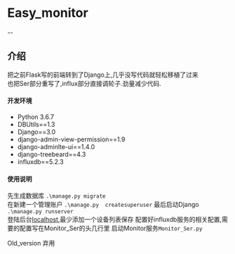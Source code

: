 ﻿# Easy_monitor

--
## 介绍
把之前Flask写的前端转到了Django上,几乎没写代码就轻松移植了过来  
也把Ser部分重写了,influx部分直接调轮子.劲量减少代码.





#### 开发环境
* Python 3.6.7
* DBUtils==1.3
* Django==3.0
* django-admin-view-permission==1.9
* django-adminlte-ui==1.4.0
* django-treebeard==4.3
* influxdb==5.2.3


#### 使用说明

先生成数据库    `.\manage.py migrate`  
在新建一个管理账户  `.\manage.py  createsuperuser`
最后启动Django `.\manage.py runserver`  
登陆后台[localhost](http://localhost:8000),最少添加一个设备列表保存
配置好influxdb服务的相关配置,需要的配置写在Monitor_Ser的头几行里
启动Monitor服务`Monitor_Ser.py`  

 Old_version 弃用 